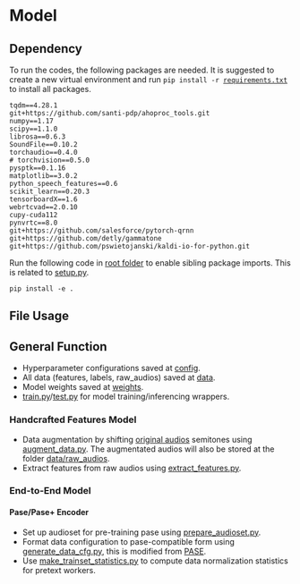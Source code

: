 # Model
## Dependency
To run the codes, the following packages are needed. It is suggested to create a new virtual environment and run <code>pip install -r [requirements.txt](requirements.txt)</code> to install all packages.
```
tqdm==4.28.1
git+https://github.com/santi-pdp/ahoproc_tools.git
numpy==1.17
scipy==1.1.0
librosa==0.6.3
SoundFile==0.10.2
torchaudio==0.4.0
# torchvision==0.5.0
pysptk==0.1.16
matplotlib==3.0.2
python_speech_features==0.6
scikit_learn==0.20.3
tensorboardX==1.6
webrtcvad==2.0.10
cupy-cuda112
pynvrtc==8.0 
git+https://github.com/salesforce/pytorch-qrnn
git+https://github.com/detly/gammatone
git+https://github.com/pswietojanski/kaldi-io-for-python.git
```
Run the following code in [root folder](.) to enable sibling package imports. This is related to [setup.py](setup.py).
```
pip install -e .
```
## File Usage
## General Function
- Hyperparameter configurations saved at [config](config).
- All data (features, labels, raw_audios) saved at [data](data).
- Model weights saved at [weights](weights).
- [train.py](train.py)/[test.py](test.py) for model training/inferencing wrappers.
### Handcrafted Features Model
- Data augmentation by shifting [original audios](data/raw_audios/original) semitones using [augment_data.py](utils/augment_data.py). The augmentated audios will also be stored at the folder [data/raw_audios](data/raw_audios).
- Extract features from raw audios using [extract_features.py](utils/extract_features.py).

### End-to-End Model
#### Pase/Pase+ Encoder
- Set up audioset for pre-training pase using [prepare_audioset.py](utils/prepare_audioset.py).
- Format data configuration to pase-compatible form using [generate_data_cfg.py](utils/generate_data_cfg.py), this is modified from [PASE](https://github.com/santi-pdp/pase/blob/master/unsupervised_data_cfg_librispeech.py).
- Use [make_trainset_statistics.py](utils/make_trainset_statistics.py) to compute data normalization statistics for pretext workers.
